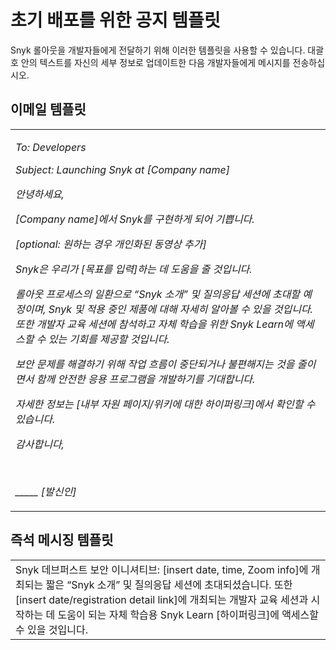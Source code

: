 # 초기 배포를 위한 공지 템플릿

Snyk 롤아웃을 개발자들에게 전달하기 위해 이러한 템플릿을 사용할 수 있습니다. 대괄호 안의 텍스트를 자신의 세부 정보로 업데이트한 다음 개발자들에게 메시지를 전송하십시오.

## 이메일 템플릿

|                                                                                                                                                                                                                                                                                                                                                                                                                                                                                                                                                                                                                                                        |
| ------------------------------------------------------------------------------------------------------------------------------------------------------------------------------------------------------------------------------------------------------------------------------------------------------------------------------------------------------------------------------------------------------------------------------------------------------------------------------------------------------------------------------------------------------------------------------------------------------------------------------------------------------ |
| <p><em>To: Developers</em></p><p><em>Subject: Launching Snyk at [Company name]</em></p><p><em>안녕하세요,</em></p><p><em>[Company name]에서 Snyk를 구현하게 되어 기쁩니다.</em></p><p><em>[optional: 원하는 경우 개인화된 동영상 추가]</em></p><p><em>Snyk은 우리가 [목표를 입력]하는 데 도움을 줄 것입니다.</em></p><p><em>롤아웃 프로세스의 일환으로 “Snyk 소개” 및 질의응답 세션에 초대할 예정이며, Snyk 및 적용 중인 제품에 대해 자세히 알아볼 수 있을 것입니다. 또한 개발자 교육 세션에 참석하고 자체 학습을 위한 Snyk Learn에 액세스할 수 있는 기회를 제공할 것입니다.</em></p><p><em>보안 문제를 해결하기 위해 작업 흐름이 중단되거나 불편해지는 것을 줄이면서 함께 안전한 응용 프로그램을 개발하기를 기대합니다.</em></p><p><em>자세한 정보는 [내부 자원 페이지/위키에 대한 하이퍼링크]에서 확인할 수 있습니다.</em></p><p><em>감사합니다,</em></p><p><br></p><p><em>_____ [발신인]</em></p> |

## 즉석 메시징 템플릿

|                                                                                                                                                                                                                   |
| ----------------------------------------------------------------------------------------------------------------------------------------------------------------------------------------------------------------- |
| Snyk 데브퍼스트 보안 이니셔티브: \[insert date, time, Zoom info]에 개최되는 짧은 “Snyk 소개” 및 질의응답 세션에 초대되셨습니다. 또한 \[insert date/registration detail link]에 개최되는 개발자 교육 세션과 시작하는 데 도움이 되는 자체 학습용 Snyk Learn \[하이퍼링크]에 액세스할 수 있을 것입니다. |
